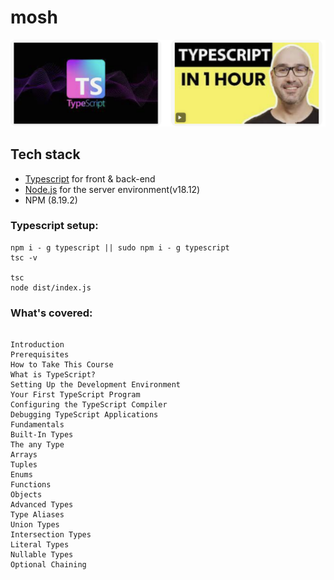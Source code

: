 # mosh

<img src='images.png'/> 


## Tech stack

* [Typescript](https://www.typescriptlang.org) for front & back-end
* [Node.js](https://nodejs.org/en/) for the server environment(v18.12)
* NPM (8.19.2)


### Typescript setup:

```
npm i - g typescript || sudo npm i - g typescript
tsc -v

tsc
node dist/index.js

```

### What's covered:

```

Introduction
Prerequisites
How to Take This Course
What is TypeScript?
Setting Up the Development Environment 
Your First TypeScript Program
Configuring the TypeScript Compiler 
Debugging TypeScript Applications 
Fundamentals
Built-In Types
The any Type
Arrays
Tuples
Enums
Functions
Objects
Advanced Types
Type Aliases
Union Types 
Intersection Types 
Literal Types 
Nullable Types 
Optional Chaining

```